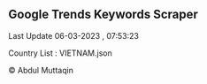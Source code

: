 

## Google Trends Keywords Scraper 
 
Last Update 06-03-2023 , 07:53:23

Country List :
VIETNAM.json



© Abdul Muttaqin 
